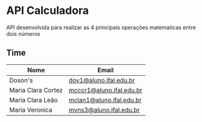 
# API Calculadora

API desenvolvida para realizar as 4 principais operações matematicas entre dois números

## Time

| Nome               | Email                    |
| ------------------ | ------------------------ |
| Doson's            | dov1@aluno.ifal.edu.br   |
| Maria Clara Cortez | mcccr1@aluno.ifal.edu.br |
| Maria Clara Leão   | mclan1@aluno.ifal.edu.br |
| Maria Veronica     | mvns3@aluno.ifal.edu.br  | 
